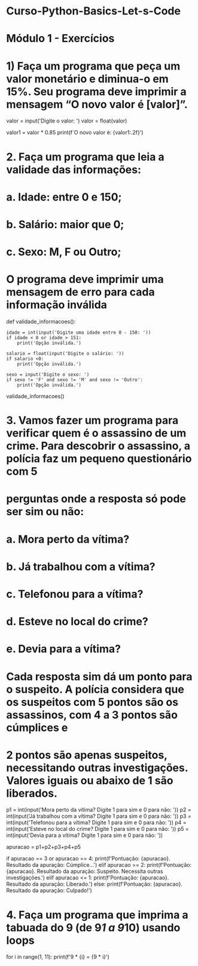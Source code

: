 # Curso-Python-Basics-Let-s-Code
# Módulo 1 - Exercícios
# 1) Faça um programa que peça um valor monetário e diminua-o em 15%. Seu programa deve imprimir a mensagem “O novo valor é [valor]”.

valor = input('Digite o valor: ')
valor = float(valor)

valor1 = valor * 0.85
print(f´O novo valor é: {valor1:.2f}')

# 2. Faça um programa que leia a validade das informações:
# a. Idade: entre 0 e 150;
# b. Salário: maior que 0;
# c. Sexo: M, F ou Outro;
# O programa deve imprimir uma mensagem de erro para cada informação inválida

def validade_informacoes():
    
    idade = int(input('Digite uma idade entre 0 - 150: '))
    if idade < 0 or idade > 151:
        print('Opção inválida.')

    salario = float(input('Digite o salário: '))
    if salario <0:
        print('Opção inválida.')

    sexo = input('Digite o sexo: ')
    if sexo != 'F' and sexo != 'M' and sexo != 'Outro':
        print('Opção inválida.')
     
validade_informacoes()

# 3. Vamos fazer um programa para verificar quem é o assassino de um crime. Para descobrir o assassino, a polícia faz um pequeno questionário com 5 
# perguntas onde a resposta só pode ser sim ou não:
# a. Mora perto da vítima?
# b. Já trabalhou com a vítima?
# c. Telefonou para a vítima?
# d. Esteve no local do crime?
# e. Devia para a vítima?
# Cada resposta sim dá um ponto para o suspeito. A polícia considera que os suspeitos com 5 pontos são os assassinos, com 4 a 3 pontos são cúmplices e 
# 2 pontos são apenas suspeitos, necessitando outras investigações. Valores iguais ou abaixo de 1 são liberados.

p1 = int(input('Mora perto da vítima? Digite 1 para sim e 0 para não: '))
p2 = int(input('Já trabalhou com a vítima? Digite 1 para sim e 0 para não: '))
p3 = int(input('Telefonou para a vítima? Digite 1 para sim e 0 para não: '))
p4 = int(input('Esteve no local do crime? Digite 1 para sim e 0 para não: '))
p5 = int(input('Devia para a vítima? Digite 1 para sim e 0 para não: '))

apuracao = p1+p2+p3+p4+p5

if apuracao == 3 or apuracao == 4:
    print(f'Pontuação: {apuracao}. Resultado da apuração: Cúmplice...')
elif apuracao == 2:
    print(f'Pontuação: {apuracao}. Resultado da apuração: Suspeito. Necessita outras investigações.')
elif apuracao <= 1:
    print(f'Pontuação: {apuracao}. Resultado da apuração: Liberado.')
else: 
    print(f'Pontuação: {apuracao}. Resultado da apuração: Culpado!')

# 4. Faça um programa que imprima a tabuada do 9 (de 9*1 a 9*10) usando loops

for i in range(1, 11):
    print(f'9 * {i} = {9 * i}')



